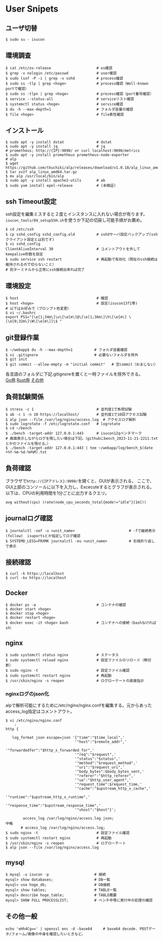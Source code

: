 # User Snipets

## ユーザ切替  
```
$ sudo su - isucon
```

## 環境調査  
```
$ cat /etc/os-release                     # os確認  
$ grep -v nologin /etc/passwd             # user確認
$ sudo lsof -P -i | grep -v sshd          # process確認
$ sudo ss -tlp | grep <hoge>              # process確認（Well-known portで確認）
$ sudo ss -tlpn | grep <hoge>             # process確認（port番号確認）
$ service --status-all                    # serviceリスト確認
$ systemctl status <hoge>                 # service確認
$ du -h --max-depth=1                     # フォルダ容量の確認
$ file <hoge>                             # file素性確認
```

## インストール  
```
$ sudo apt -y install dstat               # dstat
$ sudo apt -y install jq                  # jq
# prometheus; http://{IP}:9090/ or curl localhost:9090/metrics
$ sudo apt -y install prometheus prometheus-node-exporter
# alp
$ wget https://github.com/tkuchiki/alp/releases/download/v1.0.18/alp_linux_amd64.tar.gz
$ tar xvzf alp_linux_amd64.tar.gz
$ mv alp /usr/local/bin/alp
$ sudo apt -y install apache2-utils       # ab
$ sudo yum install epel-release           # (未検証)
```

## ssh Timeout設定  
ssh設定を編集ミスすると２度とインスタンスに入れない場合が有ります。  
`isucon_tools/04_setupSSH.sh`を使うか下記の切戻し可能手順がお薦め。  
```
$ cd /etc/ssh
$ cp sshd_config sshd_config.old          # sshdサーバ設定バックアップ(sshクライアント設定とは別です)
$ vi sshd_config
ClientAliveInterval 30                    # コメントアウトを外してkeepalive秒数を設定
$ sudo service ssh restart                # 再起動で有効化（現在のssh接続は維持されるので切らないこと）  
# 別ターミナルから正常にssh接続出来れば完了
```

## 環境設定  
```
$ host                                    # 確認
$ host <hoge>                             # 設定(isucon13f1等)
# 以下はお好みで（プロンプト色変更）
$ vi ~/.bashrc
export PS1="[\e[1;34m\]\u\[\e[m\]@\[\e[1;36m\]\h\[\e[m\] \[\e[0;32m\]\W\[\e[m\]]\$ "
```

## git登録作業
```
$ ~/webapp$ du -h --max-depth=1          # フォルダ容量確認
$ vi .gitignore                          # 必要ないフォルダを除外
$ git init
$ git commit --allow-empty -m "initial commit"   # 空commit（おまじない）
```
各言語のフォルダに下記.gitignoreを置くと一時ファイルを除外できる。  
[Go用](https://github.com/github/gitignore/blob/main/Go.gitignore) [Rust用](https://github.com/github/gitignore/blob/main/Rust.gitignore) [その他](https://github.com/github/gitignore/tree/main)

## 負荷試験関係 
```
$ stress -c 1                             # 並列度1で負荷試験
$ ab -c 1 -n 10 https://localhost/        # 並列度1で10回アクセス試験
$ alp json --file /var/log/nginx/access.log  # アクセスログ解析 
$ sudo logrotate -f /etc/logrotate.conf   # logrotate
$ cd ~/bench
$ ./bench -target-addr 127.0.0.1:443      # isucon12qベンチマーク
# 画面表示しながらログを残したい場合は下記。（githubにbench_2023-11-21-2211.txtとかのファイルを残せる。）
$ ./bench -target-addr 127.0.0.1:443 | tee ~/webapp/log/bench_$(date +%Y-%m-%d-%H%M).txt   
```

## 負荷確認  
ブラウザで`http://{IPアドレス}:9090/`を開くと、GUIが表示される。
ここで、GUI上部のコンソールに以下を入力し、Excecuteするとグラフが表示される。
以下は、CPUの利用時間を1分ごとに出力するクエリ。
```
avg without(cpu) (rate(node_cpu_seconds_total{mode!="idle"}[1m]))
```

## journalログ確認
```
$ journalctl -xef -u <unit_name>                         # -fで継続表示(follow)  isuportsとか指定してログ確認
$ SYSTEMD_LESS=FRXMK journalctl -eu <unit_name>          # 右端折り返しで表示
```

## 接続確認
```
$ curl -k https://localhost
$ curl -kv https://localhost
```

## Docker
```
$ docker ps -a                            # コンテナの確認
$ docker start <hoge>
$ docker stop <hoge>
$ docker restart <hoge>
$ docker exec -it <hoge> bash             # コンテナへの接続（bashなければsh）
```

## nginx  
```
$ sudo systemctl status nginx             # ステータス
$ sudo systemctl reload nginx             # 設定ファイルのリロード（無切断）
$ sudo nginx -t                           # 設定ファイル確認
$ sudo systemctl restart nginx            # 再起動
$ /usr/sbin/nginx -s reopen               # ログローテートの直接指示
```

### nginxログのjson化

alpで解析可能にするために/etc/nginx/nginx.confを編集する。元からあったaccess_log指定はコメントアウト。 
```
$ vi /etc/nginx/nginx.conf
    :
http {

   log_format json escape=json '{"time":"$time_local",'
                                '"host":"$remote_addr",'
                                '"forwardedfor":"$http_x_forwarded_for",'
                                '"req":"$request",'
                                '"status":"$status",'
                                '"method":"$request_method",'
                                '"uri":"$request_uri",'
                                '"body_bytes":$body_bytes_sent,'
                                '"referer":"$http_referer",'
                                '"ua":"$http_user_agent",'
                                '"request_time":$request_time,'
                                '"cache":"$upstream_http_x_cache",'
                                '"runtime":"$upstream_http_x_runtime",'
                                '"response_time":"$upstream_response_time",'
                                '"vhost":"$host"}';

        access_log /var/log/nginx/access.log json;
中略
       # access_log /var/log/nginx/access.log;
$ sudo nginx -t                           # 設定ファイル確認
$ sudo systemctl restart nginx            # 再起動
$ /usr/sbin/nginx -s reopen               # ログローテート
$ alp json --file /var/log/nginx/access.log
```

## mysql  
```
$ mysql -u isucon -p                     # 接続
mysql> show databases;                   # DB一覧
mysql> use hoge_db;                      # DB接続
mysql> show tables;                      # TABLE一覧
mysql> describe hoge_table;              # TABLE概要
mysql> SHOW FULL PROCESSLIST;            # ベンチ中等に実行中の処理の確認
```

## その他一般
```
echo 'eHh4Cg==' | openssl enc -d -base64     # base64 decode. POSTデータ/フォーム/画像の中身を確認したいときなど。
```
